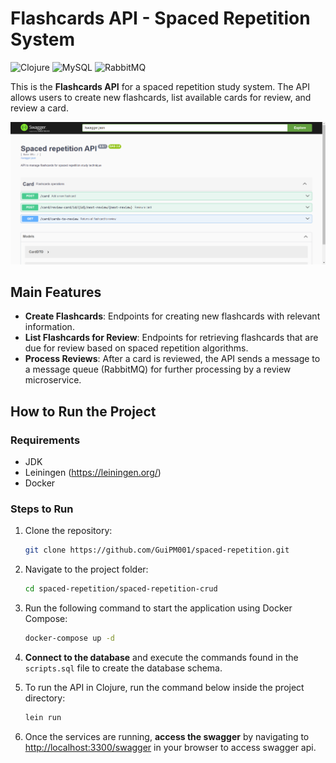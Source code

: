 # Flashcards API - Spaced Repetition System

![Clojure](https://img.shields.io/badge/Clojure-%23Clojure.svg?style=for-the-badge&logo=Clojure&logoColor=Clojure)
![MySQL](https://img.shields.io/badge/mysql-4479A1.svg?style=for-the-badge&logo=mysql&logoColor=white)
![RabbitMQ](https://img.shields.io/badge/Rabbitmq-FF6600?style=for-the-badge&logo=rabbitmq&logoColor=white)

This is the **Flashcards API** for a spaced repetition study system. The API allows users to create new flashcards, list available cards for review, and review a card.

![swagger api](../images/api-swagger.png)

## Main Features

- **Create Flashcards**: Endpoints for creating new flashcards with relevant information.
- **List Flashcards for Review**: Endpoints for retrieving flashcards that are due for review based on spaced repetition algorithms.
- **Process Reviews**: After a card is reviewed, the API sends a message to a message queue (RabbitMQ) for further processing by a review microservice.

## How to Run the Project

### Requirements
- JDK
- Leiningen (https://leiningen.org/)
- Docker

### Steps to Run
1. Clone the repository:
   ```bash
   git clone https://github.com/GuiPM001/spaced-repetition.git
   ```

2. Navigate to the project folder:
   ```bash
   cd spaced-repetition/spaced-repetition-crud
   ```

3. Run the following command to start the application using Docker Compose:
   ```bash
   docker-compose up -d
   ```

4. **Connect to the database** and execute the commands found in the `scripts.sql` file to create the database schema.

5. To run the API in Clojure, run the command below inside the project directory:
   ```bash
   lein run
   ```
  
6. Once the services are running, **access the swagger** by navigating to [http://localhost:3300/swagger](http://localhost:3300/swagger) in your browser to access swagger api.